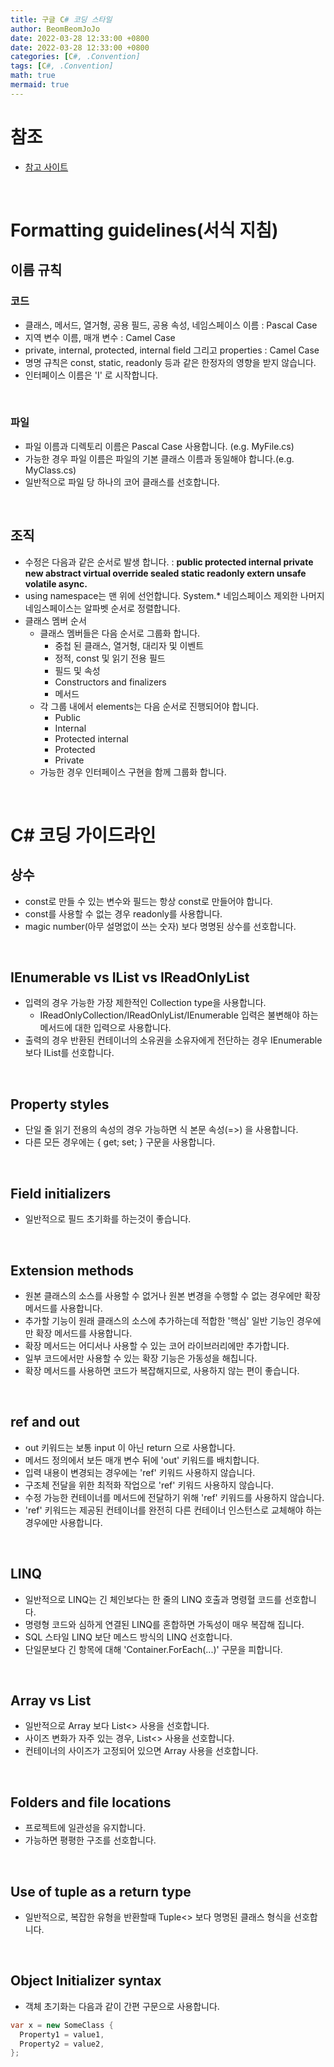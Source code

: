 ```yaml
---
title: 구글 C# 코딩 스타일
author: BeomBeomJoJo
date: 2022-03-28 12:33:00 +0800
date: 2022-03-28 12:33:00 +0800
categories: [C#, .Convention]
tags: [C#, .Convention]
math: true
mermaid: true
---
```


# **참조**
* [참고 사이트](https://google.github.io/styleguide/csharp-style.html)

<br/>

# **Formatting guidelines(서식 지침)**
## **이름 규칙**
### **코드**
* 클래스, 메서드, 열거형, 공용 필드, 공용 속성, 네임스페이스 이름 : Pascal Case
* 지역 변수 이름, 매개 변수 : Camel Case
* private, internal, protected, internal field 그리고 properties : Camel Case
* 명명 규칙은 const, static, readonly 등과 같은 한정자의 영향을 받지 않습니다.
* 인터페이스 이름은 'I' 로 시작합니다.

<br/>
  
### **파일**
* 파일 이름과 디렉토리 이름은 Pascal Case 사용합니다. (e.g. MyFile.cs)
* 가능한 경우 파일 이름은 파일의 기본 클래스 이름과 동일해야 합니다.(e.g. MyClass.cs)
* 일반적으로 파일 당 하나의 코어 클래스를 선호합니다.

<br/>

## **조직**
* 수정은 다음과 같은 순서로 발생 합니다. : **public protected internal private new abstract virtual override sealed static readonly extern unsafe volatile async.**
* using namespace는 맨 위에 선언합니다. System.* 네임스페이스 제외한 나머지 네임스페이스는 알파벳 순서로 정렬합니다.
*  클래스 멤버 순서
   *  클래스 멤버들은 다음 순서로 그룹화 합니다.
      *  중첩 된 클래스, 열거형, 대리자 및 이벤트
      *  정적, const 및 읽기 전용 필드
      *  필드 및 속성
      *  Constructors and finalizers
      *  메서드
   *  각 그룹 내에서 elements는 다음 순서로 진행되어야 합니다.
      *  Public
      *  Internal
      *  Protected internal
      *  Protected
      *  Private
   * 가능한 경우 인터페이스 구현을 함께 그룹화 합니다.

<br/>

# **C# 코딩 가이드라인**
## **상수**
* const로 만들 수 있는 변수와 필드는 항상 const로 만들어야 합니다.
* const를 사용할 수 없는 경우 readonly를 사용합니다.
* magic number(아무 설명없이 쓰는 숫자) 보다 명명된 상수를 선호합니다.

<br/>

## **IEnumerable vs IList vs IReadOnlyList**
* 입력의 경우 가능한 가장 제한적인 Collection type을 사용합니다. 
  * IReadOnlyCollection/IReadOnlyList/IEnumerable 입력은 불변해야 하는 메서드에 대한 입력으로 사용합니다.
* 출력의 경우 반환된 컨테이너의 소유권을 소유자에게 전단하는 경우 IEnumerable 보다 IList를 선호합니다.

<br/>
  
## **Property styles**
* 단일 줄 읽기 전용의 속성의 경우 가능하면 식 본문 속성(=>) 을 사용합니다.
* 다른 모든 경우에는 { get; set; } 구문을 사용합니다.

<br/>

## **Field initializers**
* 일반적으로 필드 초기화를 하는것이 좋습니다.

<br/>

## **Extension methods**
* 원본 클래스의 소스를 사용할 수 없거나 원본 변경을 수행할 수 없는 경우에만 확장 메서드를 사용합니다.
* 추가할 기능이 원래 클래스의 소스에 추가하는데 적합한 '핵심' 일반 기능인 경우에만 확장 메서드를 사용합니다.
* 확장 메서드는 어디서나 사용할 수 있는 코어 라이브러리에만 추가합니다.
* 일부 코드에서만 사용할 수 있는 확장 기능은 가동성을 해칩니다.
* 확장 메서드를 사용하면 코드가 복잡해지므로, 사용하지 않는 편이 좋습니다.

<br/>

## **ref and out**
* out 키워드는 보통 input 이 아닌 return 으로 사용합니다.
* 메서드 정의에서 보든 매개 변수 뒤에 'out' 키워드를 배치합니다.
* 입력 내용이 변경되는 경우에는 'ref' 키워드 사용하지 않습니다.
* 구조체 전달을 위한 최적화 작업으로 'ref' 키워드 사용하지 않습니다.
* 수정 가능한 컨테이너를 메서드에 전달하기 위해 'ref' 키워드를 사용하지 않습니다.
* 'ref' 키워드는 제공된 컨테이너를 완전히 다른 컨테이너 인스턴스로 교체해야 하는 경우에만 사용합니다.

<br/>

## **LINQ**
* 일반적으로 LINQ는 긴 체인보다는 한 줄의 LINQ 호출과 명령혈 코드를 선호합니다.
* 명령형 코드와 심하게 연결된 LINQ를 혼합하면 가독성이 매우 복잡해 집니다.
* SQL 스타일 LINQ 보단 메스드 방식의 LINQ 선호합니다. 
* 단일문보다 긴 항목에 대해 'Container.ForEach(...)' 구문을 피합니다.

<br/>

## **Array vs List**
* 일반적으로 Array 보다 List<> 사용을 선호합니다.
* 사이즈 변화가 자주 있는 경우, List<> 사용을 선호합니다.
* 컨테이너의 사이즈가 고정되어 있으면 Array 사용을 선호합니다.

<br/>

## **Folders and file locations**
* 프로젝트에 일관성을 유지합니다.
* 가능하면 평평한 구조를 선호합니다.

<br/>

## **Use of tuple as a return type**
* 일반적으로, 복잡한 유형을 반환할때 Tuple<> 보다 명명된 클래스 형식을 선호합니다.

<br/>

## **Object Initializer syntax**
* 객체 초기화는 다음과 같이 간편 구문으로 사용합니다.

```csharp
var x = new SomeClass {
  Property1 = value1,
  Property2 = value2,
};
```